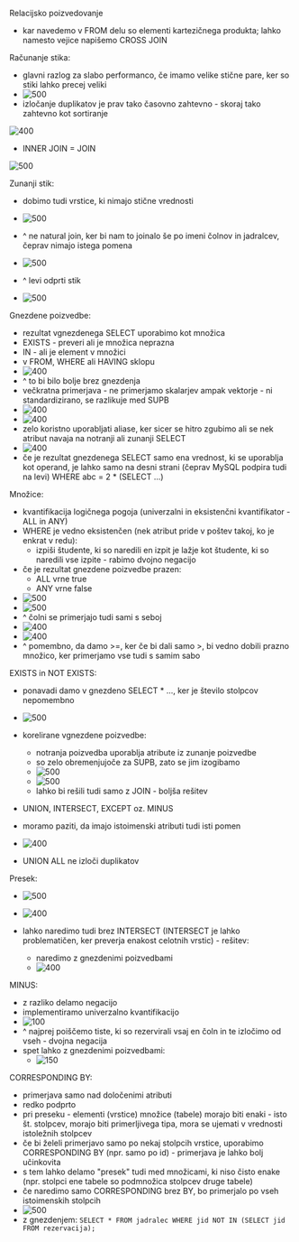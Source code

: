 Relacijsko poizvedovanje
- kar navedemo v FROM delu so elementi kartezičnega produkta; lahko namesto vejice napišemo CROSS JOIN

Računanje stika:
- glavni razlog za slabo performanco, če imamo velike stične pare, ker so stiki lahko precej veliki
- ![500](../../Images/Pasted%20image%2020240314154852.png)
- izločanje duplikatov je prav tako časovno zahtevno - skoraj tako zahtevno kot sortiranje

![400](../../Images/Pasted%20image%2020240314155325.png)
- INNER JOIN = JOIN

![500](../../Images/Pasted%20image%2020240314155829.png)

Zunanji stik:
- dobimo tudi vrstice, ki nimajo stične vrednosti
- ![500](../../Images/Pasted%20image%2020240314155855.png)
- ^ ne natural join, ker bi nam to joinalo še po imeni čolnov in jadralcev, čeprav nimajo istega pomena

- ![500](../../Images/Pasted%20image%2020240314155949.png)
- ^ levi odprti stik
- ![500](../../Images/Pasted%20image%2020240314161947.png)

Gnezdene poizvedbe:
- rezultat vgnezdenega SELECT uporabimo kot množica
- EXISTS - preveri ali je množica neprazna
- IN - ali je element v množici
- v FROM, WHERE ali HAVING sklopu
- ![400](../../Images/Pasted%20image%2020240314162343.png)
- ^ to bi bilo bolje brez gnezdenja
- večkratna primerjava - ne primerjamo skalarjev ampak vektorje - ni standardizirano, se razlikuje med SUPB
- ![400](../../Images/Pasted%20image%2020240314162615.png)
- ![400](../../Images/Pasted%20image%2020240314162700.png)
- zelo koristno uporabljati aliase, ker sicer se hitro zgubimo ali se nek atribut navaja na notranji ali zunanji SELECT
- ![400](../../Images/Pasted%20image%2020240314162935.png)
- če je rezultat gnezdenega SELECT samo ena vrednost, ki se uporablja kot operand, je lahko samo na desni strani (čeprav MySQL podpira tudi na levi) WHERE abc = 2 \* (SELECT ...)

Množice:
- kvantifikacija logičnega pogoja (univerzalni in eksistenčni kvantifikator - ALL in ANY)
- WHERE je vedno eksistenčen (nek atribut pride v poštev takoj, ko je enkrat v redu):
	- izpiši študente, ki so naredili en izpit je lažje kot študente, ki so naredili vse izpite - rabimo dvojno negacijo
- če je rezultat gnezdene poizvedbe prazen:
	- ALL vrne true
	- ANY vrne false
- ![500](../../Images/Pasted%20image%2020240314163350.png)
- ![500](../../Images/Pasted%20image%2020240314163518.png)
- ^ čolni se primerjajo tudi sami s seboj
- ![400](../../Images/Pasted%20image%2020240314163539.png)
- ![400](../../Images/Pasted%20image%2020240314163649.png)
- ^ pomembno, da damo >=, ker če bi dali samo >, bi vedno dobili prazno množico, ker primerjamo vse tudi s samim sabo

EXISTS in NOT EXISTS:
- ponavadi damo v gnezdeno SELECT \* ..., ker je število stolpcov nepomembno
- ![500](../../Images/Pasted%20image%2020240314164006.png)
- korelirane vgnezdene poizvedbe:
	- notranja poizvedba uporablja atribute iz zunanje poizvedbe
	- so zelo obremenjujoče za SUPB, zato se jim izogibamo
	- ![500](../../Images/Pasted%20image%2020240314164319.png)
	- ![500](../../Images/Pasted%20image%2020240314164407.png)
	- lahko bi rešili tudi samo z JOIN - boljša rešitev

- UNION, INTERSECT, EXCEPT oz. MINUS
- moramo paziti, da imajo istoimenski atributi tudi isti pomen
- ![400](../../Images/Pasted%20image%2020240314164825.png)
- UNION ALL ne izloči duplikatov

Presek:
- ![500](../../Images/Pasted%20image%2020240314165157.png)
- ![400](../../Images/Pasted%20image%2020240314165310.png)

- lahko naredimo tudi brez INTERSECT (INTERSECT je lahko problematičen, ker preverja enakost celotnih vrstic) - rešitev:
	- naredimo z gnezdenimi poizvedbami
	- ![400](../../Images/Pasted%20image%2020240314165443.png)

MINUS:
- z razliko delamo negacijo
- implementiramo univerzalno kvantifikacijo
- ![100](../../Images/Pasted%20image%2020240314165712.png)
- ^ najprej poiščemo tiste, ki so rezervirali vsaj en čoln in te izločimo od vseh - dvojna negacija
- spet lahko z gnezdenimi poizvedbami:
	- ![150](../../Images/Pasted%20image%2020240314165818.png)

CORRESPONDING BY:
- primerjava samo nad določenimi atributi
- redko podprto
- pri preseku - elementi (vrstice) množice (tabele) morajo biti enaki - isto št. stolpcev, morajo biti primerljivega tipa, mora se ujemati v vrednosti istoležnih stolpcev
- če bi želeli primerjavo samo po nekaj stolpcih vrstice, uporabimo CORRESPONDING BY (npr. samo po id) - primerjava je lahko bolj učinkovita
- s tem lahko delamo "presek" tudi med množicami, ki niso čisto enake (npr. stolpci ene tabele so podmnožica stolpcev druge tabele)
- če naredimo samo CORRESPONDING brez BY, bo primerjalo po vseh istoimenskih stolpcih
- ![500](../../Images/Pasted%20image%2020240321143156.png)
- z gnezdenjem: `SELECT * FROM jadralec WHERE jid NOT IN (SELECT jid FROM rezervacija);`
